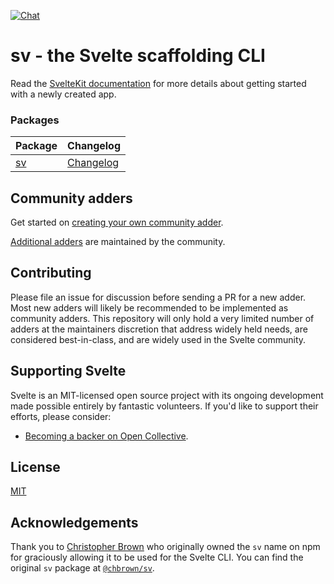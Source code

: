 [![Chat](https://img.shields.io/discord/457912077277855764?label=chat&logo=discord)](https://svelte.dev/chat)

# sv - the Svelte scaffolding CLI

Read the [SvelteKit documentation](https://svelte.dev/docs/kit) for more details about getting started with a newly created app.

### Packages

| Package            | Changelog                              |
| ------------------ | -------------------------------------- |
| [sv](packages/cli) | [Changelog](packages/cli/CHANGELOG.md) |

## Community adders

Get started on [creating your own community adder](/community-adder-template/README.md).

[Additional adders](https://www.sveltesociety.dev/packages?category=svelte-add) are maintained by the community.

## Contributing

Please file an issue for discussion before sending a PR for a new adder. Most new adders will likely be recommended to be implemented as community adders. This repository will only hold a very limited number of adders at the maintainers discretion that address widely held needs, are considered best-in-class, and are widely used in the Svelte community.

## Supporting Svelte

Svelte is an MIT-licensed open source project with its ongoing development made possible entirely by fantastic volunteers. If you'd like to support their efforts, please consider:

- [Becoming a backer on Open Collective](https://opencollective.com/svelte).

## License

[MIT](https://github.com/sveltejs/kit/blob/main/LICENSE)

## Acknowledgements

Thank you to [Christopher Brown](https://github.com/chbrown) who originally owned the `sv` name on npm for graciously allowing it to be used for the Svelte CLI. You can find the original `sv` package at [`@chbrown/sv`](https://www.npmjs.com/package/@chbrown/sv).
